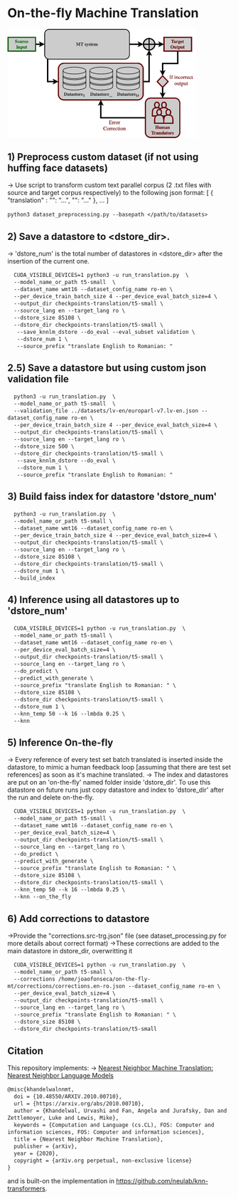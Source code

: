 # On-the-fly Machine Translation

<img
  src="https://github.com/jmrsf1/on-the-fly-mt/blob/main/on-the-fly.png"
  alt="Alt text"
  title="On-the-fly Machine Translation"
  style="display: block; width: 425px;">

## 1) Preprocess custom dataset (if not using huffing face datasets)
-> Use script to transform custom text parallel corpus (2 .txt files with source 
and target corpus respectively) to the following json format:
 [ { "translation" : "<src>": "...", "<trg>": "..." }, ... ]

``` python3 dataset_preprocessing.py --basepath </path/to/datasets> ```


## 2) Save a datastore to <dstore_dir>.
-> 'dstore_num' is the total number of datastores
in <dstore_dir> after the insertion of the current one.

``` 
  CUDA_VISIBLE_DEVICES=1 python3 -u run_translation.py  \
  --model_name_or_path t5-small  \
  --dataset_name wmt16 --dataset_config_name ro-en \
  --per_device_train_batch_size 4 --per_device_eval_batch_size=4 \
  --output_dir checkpoints-translation/t5-small \
  --source_lang en --target_lang ro \
  --dstore_size 85108 \
  --dstore_dir checkpoints-translation/t5-small \
   --save_knnlm_dstore --do_eval --eval_subset validation \
   --dstore_num 1 \
   --source_prefix "translate English to Romanian: "
  ```

## 2.5) Save a datastore but using custom json validation file 

``` 
  python3 -u run_translation.py  \
  --model_name_or_path t5-small  \
  --validation_file ../datasets/lv-en/europarl-v7.lv-en.json --dataset_config_name ro-en \
  --per_device_train_batch_size 4 --per_device_eval_batch_size=4 \
  --output_dir checkpoints-translation/t5-small \
  --source_lang en --target_lang ro \
  --dstore_size 500 \
  --dstore_dir checkpoints-translation/t5-small \
   --save_knnlm_dstore --do_eval \
   --dstore_num 1 \
   --source_prefix "translate English to Romanian: "
  ```


## 3) Build faiss index for datastore 'dstore_num'

```
  python3 -u run_translation.py  \
  --model_name_or_path t5-small \
  --dataset_name wmt16 --dataset_config_name ro-en \
  --per_device_train_batch_size 4 --per_device_eval_batch_size=4 \
  --output_dir checkpoints-translation/t5-small \
  --source_lang en --target_lang ro \
  --dstore_size 85108 \
  --dstore_dir checkpoints-translation/t5-small \
  --dstore_num 1 \
  --build_index 
  ```


## 4) Inference using all datastores up to 'dstore_num'

```
  CUDA_VISIBLE_DEVICES=1 python -u run_translation.py  \
  --model_name_or_path t5-small \
  --dataset_name wmt16 --dataset_config_name ro-en \
  --per_device_eval_batch_size=4 \
  --output_dir checkpoints-translation/t5-small \
  --source_lang en --target_lang ro \
  --do_predict \
  --predict_with_generate \
  --source_prefix "translate English to Romanian: " \
  --dstore_size 85108 \
  --dstore_dir checkpoints-translation/t5-small \
  --dstore_num 1 \
  --knn_temp 50 --k 16 --lmbda 0.25 \
  --knn 
  ```

## 5) Inference On-the-fly
-> Every reference of every test set batch translated is inserted inside the datastore,
to mimic a human feedback loop [assuming that there are test set references] as soon as it's
machine translated.
-> The index and datastores are put on an 'on-the-fly' named folder inside 'dstore_dir'. To use this datastore
on future runs just copy datastore and index to 'dstore_dir' after the run and delete on-the-fly.

```
  CUDA_VISIBLE_DEVICES=1 python -u run_translation.py  \
  --model_name_or_path t5-small \
  --dataset_name wmt16 --dataset_config_name ro-en \
  --per_device_eval_batch_size=4 \
  --output_dir checkpoints-translation/t5-small \
  --source_lang en --target_lang ro \
  --do_predict \
  --predict_with_generate \
  --source_prefix "translate English to Romanian: " \
  --dstore_size 85108 \
  --dstore_dir checkpoints-translation/t5-small \
  --knn_temp 50 --k 16 --lmbda 0.25 \
  --knn --on_the_fly
  ```

## 6) Add corrections to datastore
->Provide the "corrections.src-trg.json" file (see dataset_processing.py for more details about correct format)
->These corrections are added to the main datastore in dstore_dir, overwritting it

```
  CUDA_VISIBLE_DEVICES=1 python -u run_translation.py  \
  --model_name_or_path t5-small \
  --corrections /home/joaofonseca/on-the-fly-mt/corrections/corrections.en-ro.json --dataset_config_name ro-en \
  --per_device_eval_batch_size=4 \
  --output_dir checkpoints-translation/t5-small \
  --source_lang en --target_lang ro \
  --source_prefix "translate English to Romanian: " \
  --dstore_size 85108 \
  --dstore_dir checkpoints-translation/t5-small
  ```
  
  ## Citation

This repository implements:
-> [Nearest Neighbor Machine Translation: Nearest Neighbor Language Models](https://arxiv.org/abs/2010.00710)
```
@misc{khandelwalnnmt,
  doi = {10.48550/ARXIV.2010.00710},
  url = {https://arxiv.org/abs/2010.00710},
  author = {Khandelwal, Urvashi and Fan, Angela and Jurafsky, Dan and Zettlemoyer, Luke and Lewis, Mike},
  keywords = {Computation and Language (cs.CL), FOS: Computer and information sciences, FOS: Computer and information sciences},
  title = {Nearest Neighbor Machine Translation},
  publisher = {arXiv},
  year = {2020},
  copyright = {arXiv.org perpetual, non-exclusive license}
}
```
  and is built-on the implementation in https://github.com/neulab/knn-transformers.


